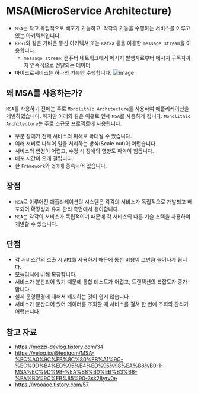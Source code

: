# MSA(MicroService Architecture)
- `MSA`는 작고 독립적으로 배포가 가능하고, 각각의 기능을 수행하는 서비스를 이루고 있는 아키텍쳐입니다.
- `REST`와 같은 가벼운 통신 아키텍쳐 또는 `Kafka` 등을 이용한 `message stream`을 이용합니다.
	- `message stream`: 컴퓨터 네트워크에서 메시지 발행자로부터 메시지 구독자까지 연속적으로 전달되는 데이터.
- 마이크로서비스는 하나의 기능만 수행합니다.
![image](https://github.com/user-attachments/assets/5425ddc8-39cc-4ee8-a5b7-99a3b2eac797)
## 왜 MSA를 사용하는가?
`MSA`를 사용하기 전에는 주로 `Monolithic Architecture`를 사용하여 애플리케이션을 개발하였습니다. 하지만 아래와 같은 이유로 인해 `MSA`를 사용하게 됩니다.
`Monolithic Architecture`는 주로 소규모 프로젝트에 사용됩니다.

- 부분 장애가 전체 서비스의 피해로 확대될 수 있습니다.
- 여러 서버로 나누어 일을 처리하는 방식(Scale out)이 어렵습니다.
- 서비스의 변경이 어렵고, 수정 시 장애의 영향도 파악이 힘듭니다.
- 배포 시간이 오래 걸립니다.
- 한 `Framework`와 `언어`에 종속되어 있습니다.
## 장점
- `MSA`로 이루어진 애플리케이션의 시스템은 각각의 서비스가 독립적으로 개발되고 배포되어 확장성과 유지 관리 측면에서 용이합니다.
- `MSA`는 각각의 서비스가 독립적이기 때문에 각 서비스의 다른 기술 스택을 사용하여 개발할 수 있습니다.
## 단점
- 각 서비스간의 호출 시 `API`를 사용하기 때문에 통신 비용이 그만큼 늘어나게 됩니다.
- 모놀리식에 비해 복잡합니다. 
- 서비스가 분산되어 있기 때문에 통합 테스트가 어렵고, 트랜잭션의 복잡도가 증가 합니다.
- 실제 운영환경에 대해서 배포하는 것이 쉽지 않습니다.
- 서비스가 분산되어 있어 데이터를 조회할 때 서비스를 걸쳐 한 번에 조회와 관리가 어렵습니다.
## 참고 자료
- https://mozzi-devlog.tistory.com/34
- https://velog.io/@tedigom/MSA-%EC%A0%9C%EB%8C%80%EB%A1%9C-%EC%9D%B4%ED%95%B4%ED%95%98%EA%B8%B0-1-MSA%EC%9D%98-%EA%B8%B0%EB%B3%B8-%EA%B0%9C%EB%85%90-3sk28yrv0e
- https://wooaoe.tistory.com/57